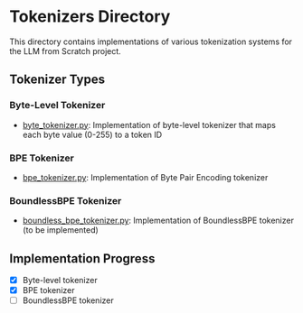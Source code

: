 # Tokenizers Directory

This directory contains implementations of various tokenization systems for the LLM from Scratch project.

## Tokenizer Types

### Byte-Level Tokenizer
- [byte_tokenizer.py](byte_tokenizer.py): Implementation of byte-level tokenizer that maps each byte value (0-255) to a token ID

### BPE Tokenizer
- [bpe_tokenizer.py](bpe_tokenizer.py): Implementation of Byte Pair Encoding tokenizer

### BoundlessBPE Tokenizer
- [boundless_bpe_tokenizer.py](boundless_bpe_tokenizer.py): Implementation of BoundlessBPE tokenizer (to be implemented)

## Implementation Progress

- [x] Byte-level tokenizer
- [x] BPE tokenizer
- [ ] BoundlessBPE tokenizer